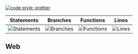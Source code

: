 [![code style: prettier](https://img.shields.io/badge/code_style-prettier-ff69b4.svg?style=flat-square)](https://github.com/prettier/prettier)

| Statements                                    | Branches                                  | Functions                                   | Lines                               |
| --------------------------------------------- | ----------------------------------------- | ------------------------------------------- | ----------------------------------- |
| ![Statements](https://img.shields.io/badge/Coverage-29.81%25-red.svg 'Make me better!') | ![Branches](https://img.shields.io/badge/Coverage-19.9%25-red.svg 'Make me better!') | ![Functions](https://img.shields.io/badge/Coverage-18.31%25-red.svg 'Make me better!') | ![Lines](https://img.shields.io/badge/Coverage-29.86%25-red.svg 'Make me better!') |

## Web
